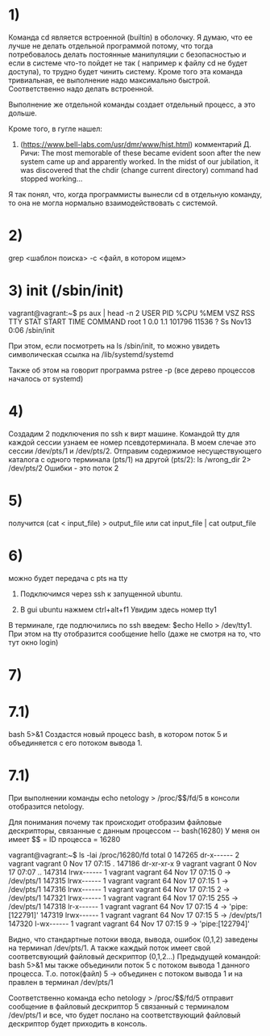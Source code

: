 # 1) 
Команда cd является встроенной (builtin) в оболочку.
Я думаю, что ее лучше не делать отдельной программой потому, что тогда потребовалось делать постоянные манипуляции с безопасностью и 
если в системе что-то пойдет не так ( например к файлу cd не будет доступа), то трудно будет чинить систему.
Кроме того эта команда тривиальная, ее выполнение надо максимально быстрой. Соответственно надо делать встроенной.

Выполнение же отдельной команды создает отдельный процесс, а это дольше.


Кроме того, в гугле нашел: 
1. (https://www.bell-labs.com/usr/dmr/www/hist.html) комментарий Д. Ричи:
The most memorable of these became evident soon after the new system came up and apparently worked. 
In the midst of our jubilation, it was discovered that the chdir (change current directory) command had stopped working...

Я так понял, что, когда программисты вынесли cd в отдельную команду, то она не могла нормально взаимодействовать с системой.

# 2)
grep <шаблон поиска> -c <файл, в котором ищем>

# 3) init (/sbin/init)
vagrant@vagrant:~$ ps aux | head -n 2
USER         PID %CPU %MEM    VSZ   RSS TTY      STAT START   TIME COMMAND
root           1  0.0  1.1 101796 11536 ?        Ss   Nov13   0:06 /sbin/init

При этом, если посмотреть на ls /sbin/init, то можно увидеть символическая ссылка на /lib/systemd/systemd

Также об этом на говорит программа pstree -p (все дерево процессов началось от systemd)



# 4)
  Создадим 2 подключения по ssh к вирт машине.
  Командой tty для каждой сессии узнаем ее номер псевдотерминала.
  В моем слечае это сессии /dev/pts/1 и /dev/pts/2.
  Отправим содержимое несуществующего каталога с одного терминала (pts/1) на другой (pts/2):
  ls /wrong_dir 2> /dev/pts/2
  Ошибки - это поток 2

# 5)
  получится
  (cat < input_file) > output_file
  или
  cat input_file | cat output_file
  
# 6)
  можно
  будет передача с pts на tty
  1) Подключимся через ssh к запущенной ubuntu.
    
  2) В gui ubuntu нажмем ctrl+alt+f1 
    Увидим здесь номер tty1
  
  В терминале, где подлючились по ssh введем: $echo Hello > /dev/tty1.
  При этом на tty отобразится сообщение hello (даже не смотря на то, что тут окно login)

# 7)
# 7.1)
  bash 5>&1
  Создастся новый процесс bash, в котором поток 5 и объединяется с его потоком вывода 1.
# 7.1)
  При выполнении команды echo netology > /proc/$$/fd/5 в консоли отобразится netology.
  
  Для понимания почему так происходит отобразим файловые дескрипторы, связанные с данным процессом -- bash(16280)
  У меня он имеет $$ = ID процесса = 16280
  
  vagrant@vagrant:~$ ls -lai /proc/16280/fd
  total 0
  147265 dr-x------ 2 vagrant vagrant  0 Nov 17 07:15 .
  147186 dr-xr-xr-x 9 vagrant vagrant  0 Nov 17 07:07 ..
  147314 lrwx------ 1 vagrant vagrant 64 Nov 17 07:15 0 -> /dev/pts/1
  147315 lrwx------ 1 vagrant vagrant 64 Nov 17 07:15 1 -> /dev/pts/1
  147316 lrwx------ 1 vagrant vagrant 64 Nov 17 07:15 2 -> /dev/pts/1
  147321 lrwx------ 1 vagrant vagrant 64 Nov 17 07:15 255 -> /dev/pts/1
  147318 lr-x------ 1 vagrant vagrant 64 Nov 17 07:15 4 -> 'pipe:[122791]'
  147319 lrwx------ 1 vagrant vagrant 64 Nov 17 07:15 5 -> /dev/pts/1
  147320 l-wx------ 1 vagrant vagrant 64 Nov 17 07:15 9 -> 'pipe:[122794]'
  
  
  Видно, что стандартные потоки ввода, вывода, ошибок (0,1,2) заведены на терминал /dev/pts/1. 
  А также каждый поток имеет свой соответсвующий файловый дескриптор (0,1,2...)
  Предыдущей командой: bash 5>&1 мы также объединили поток 5 с потоком вывода 1 данного процесса.
  Т.о. поток(файл) 5 -> объединен с потоком вывода 1 и на правлен в терминал /dev/pts/1
  
  Соответственно команда echo netology > /proc/$$/fd/5 отправит сообщение в файловый дескриптор 5 связанный с терминалом /dev/pts/1
  и все, что будет послано на соответствующий файловый дескриптор будет приходить в консоль.


  
  

  
